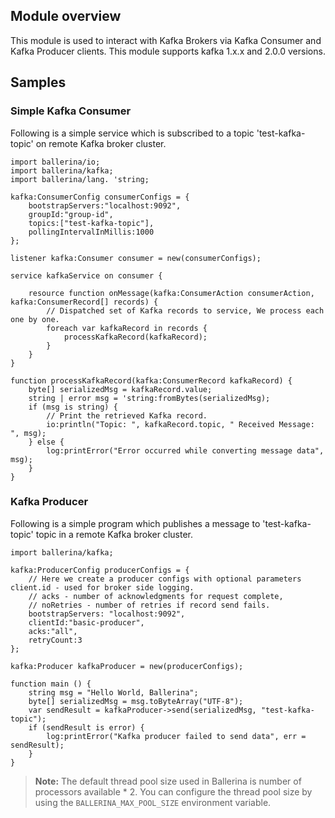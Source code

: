## Module overview

This module is used to interact with Kafka Brokers via Kafka Consumer and Kafka Producer clients.
This module supports kafka 1.x.x and 2.0.0 versions.

## Samples
### Simple Kafka Consumer

Following is a simple service which is subscribed to a topic 'test-kafka-topic' on remote Kafka broker cluster.

```ballerina
import ballerina/io;
import ballerina/kafka;
import ballerina/lang. 'string;

kafka:ConsumerConfig consumerConfigs = {
    bootstrapServers:"localhost:9092",
    groupId:"group-id",
    topics:["test-kafka-topic"],
    pollingIntervalInMillis:1000
};

listener kafka:Consumer consumer = new(consumerConfigs);

service kafkaService on consumer {

    resource function onMessage(kafka:ConsumerAction consumerAction, kafka:ConsumerRecord[] records) {
        // Dispatched set of Kafka records to service, We process each one by one.
        foreach var kafkaRecord in records {
            processKafkaRecord(kafkaRecord);
        }
    }
}

function processKafkaRecord(kafka:ConsumerRecord kafkaRecord) {
    byte[] serializedMsg = kafkaRecord.value;
    string | error msg = 'string:fromBytes(serializedMsg);
    if (msg is string) {
        // Print the retrieved Kafka record.
        io:println("Topic: ", kafkaRecord.topic, " Received Message: ", msg);
    } else {
        log:printError("Error occurred while converting message data", msg);
    }
}
````

### Kafka Producer

Following is a simple program which publishes a message to 'test-kafka-topic' topic in a remote Kafka broker cluster.

```ballerina
import ballerina/kafka;

kafka:ProducerConfig producerConfigs = {
    // Here we create a producer configs with optional parameters client.id - used for broker side logging.
    // acks - number of acknowledgments for request complete,
    // noRetries - number of retries if record send fails.
    bootstrapServers: "localhost:9092",
    clientId:"basic-producer",
    acks:"all",
    retryCount:3
};

kafka:Producer kafkaProducer = new(producerConfigs);

function main () {
    string msg = "Hello World, Ballerina";
    byte[] serializedMsg = msg.toByteArray("UTF-8");
    var sendResult = kafkaProducer->send(serializedMsg, "test-kafka-topic");
    if (sendResult is error) {
        log:printError("Kafka producer failed to send data", err = sendResult);
    }
}
```

>**Note:** The default thread pool size used in Ballerina is number of processors available * 2. You can configure the thread pool size by using the `BALLERINA_MAX_POOL_SIZE` environment variable.

